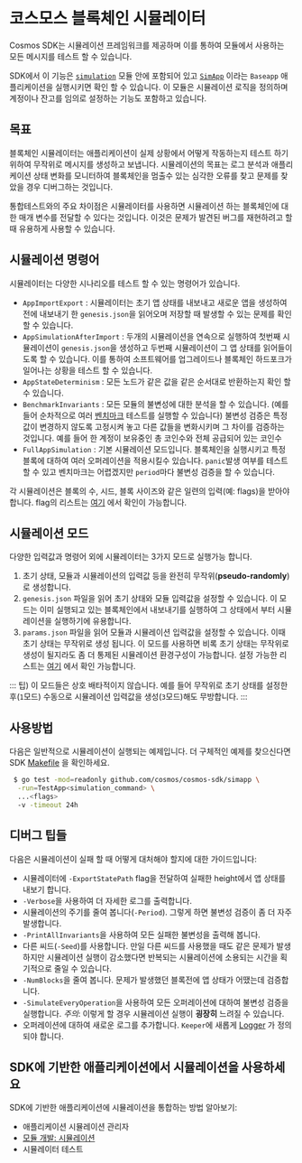 <!--
order: 13
-->

# 코스모스 블록체인 시뮬레이터

Cosmos SDK는 시뮬레이션 프레임워크를 제공하며 이를 통하여 모듈에서 사용하는 모든 메시지를 테스트 할 수 있습니다.

SDK에서 이 기능은 [`simulation`](https://github.com/cosmos/cosmos-sdk/blob/v0.40.0/x/simulation) 모듈 안에 포함되어 있고 
[`SimApp`](https://github.com/cosmos/cosmos-sdk/blob/v0.40.0/simapp/app.go) 이라는 `Baseapp` 애플리케이션을 실행시키면 확인 할 수 있습니다.
이 모듈은 시뮬레이션 로직을 정의하며 계정이나 잔고를 임의로 설정하는 기능도 포함하고 있습니다.

## 목표

블록체인 시뮬레이터는 애플리케이션이 실제 상황에서 어떻게 작동하는지 테스트 하기 위하여 무작위로 메시지를 생성하고 보냅니다.
시뮬레이션의 목표는 로그 분석과 애플리케이션 상태 변화를 모니터하여 블록체인을 멈출수 있는 심각한 오류를 찾고 문제를 찾았을 경우 디버그하는 것입니다.

통합테스트와의 주요 차이점은 시뮬레이터를 사용하면 시뮬레이션 하는 블록체인에 대한 매개 변수를 전달할 수 있다는 것입니다. 
이것은 문제가 발견된 버그를 재현하려고 할 때 유용하게 사용할 수 있습니다.

## 시뮬레이션 명령어

시뮬레이터는 다양한 시나리오를 테스트 할 수 있는 명령어가 있습니다.

- `AppImportExport` : 시뮬레이터는 초기 앱 상태를 내보내고 새로운 앱을 생성하여 전에 내보내기 한 `genesis.json`을 읽어오며 저장할 때 발생할 수 있는 문제를 확인 할 수 있습니다.
- `AppSimulationAfterImport` : 두개의 시뮬레이션을 연속으로 실행하여 첫번째 시뮬레이션이 `genesis.json`을 생성하고 두번째 시뮬레이션이 그 앱 상태를 읽어들이도록 할 수 있습니다. 이를 통하여 소프트웨어를 업그레이드나 블록체인 하드포크가 일어나는 상황을 테스트 할 수 있습니다.
- `AppStateDeterminism` : 모든 노드가 같은 값을 같은 순서대로 반환하는지 확인 할 수 있습니다.
- `BenchmarkInvariants` : 모든 모듈의 불변성에 대한 분석을 할 수 있습니다. (예를 들어 순차적으로 여러 [벤치마크](https://golang.org/pkg/testing/#hdr-Benchmarks) 테스트를 실행할 수 있습니다) 불변성 검증은 특정값이 변경하지 않도록 고정시켜 놓고 다른 값들을 변화시키며 그 차이를 검증하는 것입니다. 예를 들어 한 계정이 보유중인 총 코인수와 전체 공급되어 있는 코인수
- `FullAppSimulation` : 기본 시뮬레이션 모드입니다. 블록체인을 실행시키고 특정 블록에 대하여 여러 오퍼레이션을 적용시킬수 있습니다. `panic`발생 여부를 테스트 할 수 있고 벤치마크는 어렵겠지만 `period`마다 불변성 검증을 할 수 있습니다.

각 시뮬레이션은 블록의 수, 시드, 블록 사이즈와 같은 일련의 입력(예: flags)을 받아야 합니다.
flag의 리스트는 [여기](https://github.com/cosmos/cosmos-sdk/blob/v0.40.0/simapp/config.go#L32-L55) 에서 확인이 가능합니다.

## 시뮬레이션 모드

다양한 입력값과 명령어 외에 시뮬레이터는 3가지 모드로 실행가능 합니다.

1. 초기 상태, 모듈과 시뮬레이션의 입력값 등을 완전히 무작위(**pseudo-randomly**)로 생성합니다.
2. `genesis.json` 파일을 읽어 초기 상태와 모듈 입력값을 설정할 수 있습니다. 이 모드는 이미 실행되고 있는 블록체인에서 내보내기를 실행하여 그 상태에서 부터 시뮬레이션을 실행하기에 유용합니다.
3. `params.json` 파일을 읽어 모듈과 시뮬레이션 입력값을 설정할 수 있습니다. 이때 초기 상태는 무작위로 생성 됩니다. 이 모드를 사용하면 비록 초기 상태는 무작위로 생성이 될지라도 좀 더 통제된 시뮬레이션 환경구성이 가능합니다. 설정 가능한 리스트는 [여기](https://github.com/cosmos/cosmos-sdk/blob/v0.40.0/x/simulation/params.go#L44-L52) 에서 확인 가능합니다.

::: 팁)
이 모드들은 상호 배타적이지 않습니다. 예를 들어 무작위로 초기 상태를 설정한 후(`1`모드) 수동으로 시뮬레이션 입력값을 생성(`3`모드)해도 무방합니다.
:::

## 사용방법

다음은 일반적으로 시뮬레이션이 실행되는 예제입니다. 더 구체적인 예제를 찾으신다면 SDK [Makefile](https://github.com/cosmos/cosmos-sdk/blob/v0.40.0/Makefile#L251-L287) 을 확인하세요.

```bash
 $ go test -mod=readonly github.com/cosmos/cosmos-sdk/simapp \
  -run=TestApp<simulation_command> \
  ...<flags>
  -v -timeout 24h
```

## 디버그 팁들

다음은 시뮬레이션이 실패 할 때 어떻게 대처해야 할지에 대한 가이드입니다:

- 시뮬레이터에 `-ExportStatePath` flag을 전달하여 실패한 height에서 앱 상태를 내보기 합니다. 
- `-Verbose`을 사용하여 더 자세한 로그를 출력합니다.
- 시뮬레이션의 주기를 줄여 봅니다(`-Period`). 그렇게 하면 불변성 검증이 좀 더 자주 발생합니다.
- `-PrintAllInvariants`을 사용하여 모든 실패한 불변성을 출력해 봅니다.
- 다른 씨드(`-Seed`)를 사용합니다. 만일 다른 씨드를 사용했을 때도 같은 문제가 발생하지만 시뮬레이션 실행이 감소했다면 반복되는 시뮬레이션에 소용되는 시간을 획기적으로 줄일 수 있습니다.
- `-NumBlocks`을 줄여 봅니다. 문제가 발생했던 블록전에 앱 상태가 어땠는데 검증합니다.
- `-SimulateEveryOperation`을 사용하여 모든 오퍼레이션에 대하여 불변성 검증을 실행합니다. _주의_: 이렇게 할 경우 시뮬레이션 실행이 **굉장히** 느려질 수 있습니다.
- 오퍼레이션에 대하여 새로운 로그를 추가합니다. `Keeper`에 새롭게 [Logger](https://github.com/cosmos/cosmos-sdk/blob/v0.40.0/x/staking/keeper/keeper.go#L66-L69) 가 정의되야 합니다.

## SDK에 기반한 애플리케이션에서 시뮬레이션을 사용하세요

SDK에 기반한 애플리케이션에 시뮬레이션을 통합하는 방법 알아보기:

- 애플리케이션 시뮬레이션 관리자
- [모듈 개발: 시뮬레이션](../building-modules/simulator.md)
- 시뮬레이터 테스트